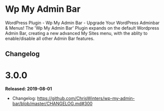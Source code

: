 # Wp My Admin Bar

WordPress Plugin - Wp My Admin Bar - Upgrade Your WordPress Adminbar & Menus! The 'Wp My Admin Bar' Plugin expands on the default Wordpress Admin Bar, creating a new advanced My Sites menu, with the ablity to enable/disable all other Admin Bar features.


## Changelog

# 3.0.0
**Released: 2019-08-01**

* Changelog: https://github.com/ChrisWinters/wp-my-admin-bar/blob/master/CHANGELOG.md#300
